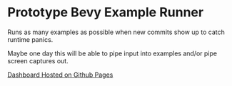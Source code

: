 # Prototype Bevy Example Runner

Runs as many examples as possible when new commits show up to catch runtime panics.

Maybe one day this will be able to pipe input into examples and/or pipe screen captures out.

[Dashboard Hosted on Github Pages](https://rparrett.gitub.io/prototype_bevy_example_runner)
